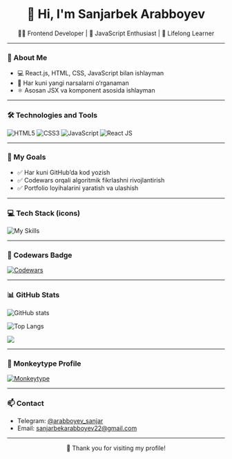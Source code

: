 <h1 align="center">👋 Hi, I'm Sanjarbek Arabboyev</h1>

<p align="center">
  🧑‍💻 Frontend Developer | 🎯 JavaScript Enthusiast | 🌱 Lifelong Learner
</p>

---

### 🧠 About Me

- 💻 React.js, HTML, CSS, JavaScript bilan ishlayman  
- 🌱 Har kuni yangi narsalarni o‘rganaman  
- ⚛️ Asosan JSX va komponent asosida ishlayman  

---

### 🛠 Technologies and Tools

![HTML5](https://img.shields.io/badge/HTML5-%23E34F26.svg?&style=for-the-badge&logo=html5&logoColor=white)
![CSS3](https://img.shields.io/badge/CSS3-%231572B6.svg?&style=for-the-badge&logo=css3&logoColor=white)
![JavaScript](https://img.shields.io/badge/JavaScript-%23F7DF1E.svg?&style=for-the-badge&logo=javascript&logoColor=black)
![React JS](https://img.shields.io/badge/React-020a29.svg?&style=for-the-badge&logo=react&logoColor=white)

---

### 🚧 My Goals

- ✅ Har kuni GitHub’da kod yozish  
- ✅ Codewars orqali algoritmik fikrlashni rivojlantirish  
- ✅ Portfolio loyihalarini yaratish va ulashish  

---

### 💻 Tech Stack (icons)

<img src="https://skillicons.dev/icons?i=html,css,js,react,tailwind,github,vscode" alt="My Skills" />

---

### 🥋 Codewars Badge

[![Codewars](https://www.codewars.com/users/SANJRBEK/badges/large)](https://www.codewars.com/users/SANJRBEK)

---

### 📊 GitHub Stats

![GitHub stats](https://github-readme-stats.vercel.app/api?username=sanjarcik&count_private=true&show_icons=true&line_height=40&theme=holi)

![Top Langs](https://github-readme-stats.vercel.app/api/top-langs/?username=sanjarcik&langs_count=5&hide=html,cmake&theme=holi)

![](https://komarev.com/ghpvc/?username=sanjarcik&color=blue&theme=onedark)

---

### 🧠 Monkeytype Profile

[![Monkeytype](https://img.shields.io/badge/Monkeytype-Profile-orange)](https://monkeytype.com/profile/sanjarbek2010)

---

### 📫 Contact

- Telegram: [@arabboyev_sanjar](https://t.me/arabboyev_sanjar)  
- Email: sanjarbekarabboyev22@gmail.com  

---

<p align="center">
  🚀 Thank you for visiting my profile!
</p>
